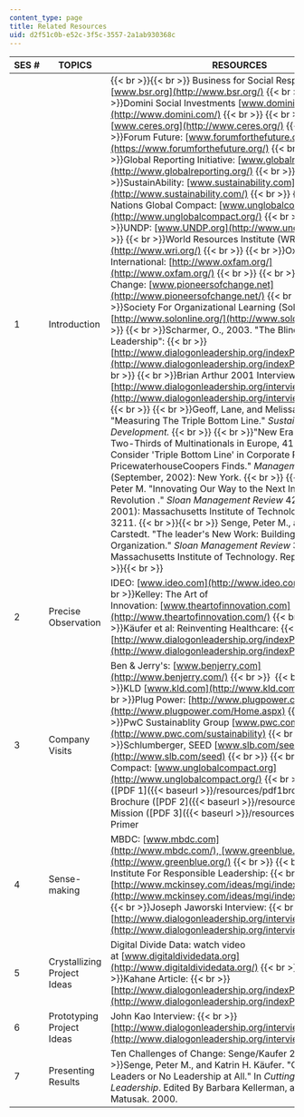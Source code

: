 ```yaml
---
content_type: page
title: Related Resources
uid: d2f51c0b-e52c-3f5c-3557-2a1ab930368c
---
```


| SES # | TOPICS | RESOURCES |
| --- | --- | --- |
| 1 | Introduction |  {{< br >}}{{< br >}} Business for Social Responsibility: [www.bsr.org](http://www.bsr.org/)  {{< br >}}  {{< br >}}Domini Social Investments [www.domini.com](http://www.domini.com/)  {{< br >}}  {{< br >}}CERES: [www.ceres.org](http://www.ceres.org/)  {{< br >}}  {{< br >}}Forum Future: [www.forumforthefuture.org.uk](https://www.forumforthefuture.org/)  {{< br >}}  {{< br >}}Global Reporting Initiative: [www.globalreporting.org](http://www.globalreporting.org/)  {{< br >}}  {{< br >}}SustainAbility: [www.sustainability.com](http://www.sustainability.com/)  {{< br >}}  {{< br >}}United Nations Global Compact: [www.unglobalcompact.org](http://www.unglobalcompact.org/)  {{< br >}}  {{< br >}}UNDP: [www.UNDP.org](http://www.undp.org/)  {{< br >}}  {{< br >}}World Resources Institute (WRI): [www.wri.org](http://www.wri.org/)  {{< br >}}  {{< br >}}Oxfam International: [http://www.oxfam.org/](http://www.oxfam.org/)  {{< br >}}  {{< br >}}Pioneers of Change: [www.pioneersofchange.net](http://www.pioneersofchange.net/)  {{< br >}}  {{< br >}}Society For Organizational Learning (SoL): [http://www.solonline.org/](http://www.solonline.org/)  {{< br >}}  {{< br >}}Scharmer, O., 2003. "The Blind Spot of Leadership":  {{< br >}}[http://www.dialogonleadership.org/indexPaper.shtml](http://www.dialogonleadership.org/indexPaper.shtml)  {{< br >}}  {{< br >}}Brian Arthur 2001 Interview:  {{< br >}}[http://www.dialogonleadership.org/interviews/Arthur.shtml](http://www.dialogonleadership.org/interviews/Arthur.shtml)  {{< br >}}  {{< br >}}Geoff, Lane, and Melissa Carrington. "Measuring The Triple Bottom Line." _Sustainable Development._  {{< br >}}  {{< br >}}"New Era of Transparency: Two-Thirds of Multinationals in Europe, 41% in U.S. Consider 'Triple Bottom Line' in Corporate Reporting, PricewaterhouseCoopers Finds." _Management Barometer_ (September, 2002): New York.  {{< br >}}  {{< br >}}Senge, Peter M. "Innovating Our Way to the Next Industrial Revolution ." _Sloan Management Review_ 42, 2 (Winter 2001): Massachusetts Institute of Technology. Reprint 3211. {{< br >}}{{< br >}} Senge, Peter M., and Goran Carstedt. "The leader's New Work: Building learning Organization." _Sloan Management Review_ 32, 1 (Fall 1990): Massachusetts Institute of Technology. Reprint 4222. {{< br >}}{{< br >}}  |
| 2 | Precise Observation | IDEO: [www.ideo.com](http://www.ideo.com/)  {{< br >}}  {{< br >}}Kelley: The Art of Innovation: [www.theartofinnovation.com](http://www.theartofinnovation.com/)  {{< br >}}  {{< br >}}Käufer et al: Reinventing Healthcare:  {{< br >}}[http://www.dialogonleadership.org/indexPaper.shtml](http://www.dialogonleadership.org/indexPaper.shtml) |
| 3 | Company Visits | Ben & Jerry's: [www.benjerry.com](http://www.benjerry.com/)  {{< br >}}   {{< br >}}KLD [www.kld.com](http://www.kld.com/)  {{< br >}}  {{< br >}}Plug Power: [http://www.plugpower.com/Home.aspx](http://www.plugpower.com/Home.aspx)  {{< br >}}  {{< br >}}PwC Sustainablity Group [www.pwc.com/sustainability](http://www.pwc.com/sustainability)  {{< br >}}  {{< br >}}Schlumberger, SEED [www.slb.com/seed](http://www.slb.com/seed)  {{< br >}}  {{< br >}}UN Global Compact: [www.unglobalcompact.org](http://www.unglobalcompact.org/)  {{< br >}}  {{< br >}}([PDF 1]({{< baseurl >}}/resources/pdf1brochure)): Brochure ([PDF 2]({{< baseurl >}}/resources/pdf2mission)): Mission ([PDF 3]({{< baseurl >}}/resources/pdf3primer)): Primer |
| 4 | Sense-making | MBDC: [www.mbdc.com](http://www.mbdc.com/), [www.greenblue.org](http://www.greenblue.org/)  {{< br >}}  {{< br >}}Global Institute For Responsible Leadership:  {{< br >}}[http://www.mckinsey.com/ideas/mgi/index.asp](http://www.mckinsey.com/ideas/mgi/index.asp)  {{< br >}}  {{< br >}}Joseph Jaworski Interview:  {{< br >}}[http://www.dialogonleadership.org/interviews/Arthur.shtml](http://www.dialogonleadership.org/interviews/Arthur.shtml) |
| 5 | Crystallizing Project Ideas | Digital Divide Data: watch video at [www.digitaldividedata.org](http://www.digitaldividedata.org/)  {{< br >}}  {{< br >}}Kahane Article:  {{< br >}}[http://www.dialogonleadership.org/indexPaper.shtml](http://www.dialogonleadership.org/indexPaper.shtml) |
| 6 | Prototyping Project Ideas | John Kao Interview:  {{< br >}}[http://www.dialogonleadership.org/interviews/Arthur.shtml](http://www.dialogonleadership.org/interviews/Arthur.shtml) |
| 7 | Presenting Results | Ten Challenges of Change: Senge/Kaufer 2000:  {{< br >}}Senge, Peter M., and Katrin H. Käufer. "Communities of Leaders or No Leadership at All." In _Cutting Edge: Leadership_. Edited By Barbara Kellerman, and Larraine R. Matusak. 2000.